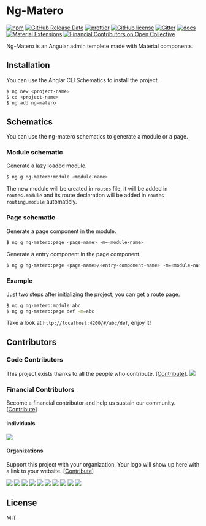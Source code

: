 # Ng-Matero

[![npm](https://img.shields.io/npm/v/ng-matero.svg)](https://www.npmjs.com/package/ng-matero)
[![GitHub Release Date](https://img.shields.io/github/release-date/ng-matero/ng-matero)](https://github.com/ng-matero/ng-matero/releases)
[![prettier](https://img.shields.io/badge/code_style-prettier-ff69b4.svg)](https://prettier.io/)
[![GitHub license](https://img.shields.io/github/license/mashape/apistatus.svg)](https://github.com/ng-matero/ng-matero/blob/master/LICENSE)
[![Gitter](https://img.shields.io/gitter/room/ng-matero/ng-matero.svg)](https://gitter.im/matero-io/ng-matero)
[![docs](https://img.shields.io/badge/docs-gitbook-blue)](https://nzbin.gitbook.io/ng-matero/)
[![Material Extensions](https://img.shields.io/badge/material-extensions-blue)](https://github.com/ng-matero/extensions#readme)
[![Financial Contributors on Open Collective](https://opencollective.com/ng-matero/all/badge.svg?label=financial+contributors)](https://opencollective.com/ng-matero)

Ng-Matero is an Angular admin templete made with Material components.

## Installation

You can use the Anglar CLI Schematics to install the project.

```bash
$ ng new <project-name>
$ cd <project-name>
$ ng add ng-matero
```

## Schematics

You can use the ng-matero schematics to generate a module or a page.

### Module schematic

Generate a lazy loaded module.

```bash
$ ng g ng-matero:module <module-name>
```

The new module will be created in `routes` file, it will be added in `routes.module` and its route declaration will be added in `routes-routing.module` automaticly.

### Page schematic

Generate a page component in the module.

```bash
$ ng g ng-matero:page <page-name> -m=<module-name>
```

Generate a entry component in the page component.

```bash
$ ng g ng-matero:page <page-name>/<entry-component-name> -m=<module-name> -e=true
```

### Example

Just two steps after initializing the project, you can get a route page.

```bash
$ ng g ng-matero:module abc
$ ng g ng-matero:page def -m=abc
```

Take a look at `http://localhost:4200/#/abc/def`, enjoy it!

## Contributors

### Code Contributors

This project exists thanks to all the people who contribute. [[Contribute](CONTRIBUTING.md)].
<a href="https://github.com/ng-matero/ng-matero/graphs/contributors"><img src="https://opencollective.com/ng-matero/contributors.svg?width=890&button=false" /></a>

### Financial Contributors

Become a financial contributor and help us sustain our community. [[Contribute](https://opencollective.com/ng-matero/contribute)]

#### Individuals

<a href="https://opencollective.com/ng-matero"><img src="https://opencollective.com/ng-matero/individuals.svg?width=890"></a>

#### Organizations

Support this project with your organization. Your logo will show up here with a link to your website. [[Contribute](https://opencollective.com/ng-matero/contribute)]

<a href="https://opencollective.com/ng-matero/organization/0/website"><img src="https://opencollective.com/ng-matero/organization/0/avatar.svg"></a>
<a href="https://opencollective.com/ng-matero/organization/1/website"><img src="https://opencollective.com/ng-matero/organization/1/avatar.svg"></a>
<a href="https://opencollective.com/ng-matero/organization/2/website"><img src="https://opencollective.com/ng-matero/organization/2/avatar.svg"></a>
<a href="https://opencollective.com/ng-matero/organization/3/website"><img src="https://opencollective.com/ng-matero/organization/3/avatar.svg"></a>
<a href="https://opencollective.com/ng-matero/organization/4/website"><img src="https://opencollective.com/ng-matero/organization/4/avatar.svg"></a>
<a href="https://opencollective.com/ng-matero/organization/5/website"><img src="https://opencollective.com/ng-matero/organization/5/avatar.svg"></a>
<a href="https://opencollective.com/ng-matero/organization/6/website"><img src="https://opencollective.com/ng-matero/organization/6/avatar.svg"></a>
<a href="https://opencollective.com/ng-matero/organization/7/website"><img src="https://opencollective.com/ng-matero/organization/7/avatar.svg"></a>
<a href="https://opencollective.com/ng-matero/organization/8/website"><img src="https://opencollective.com/ng-matero/organization/8/avatar.svg"></a>
<a href="https://opencollective.com/ng-matero/organization/9/website"><img src="https://opencollective.com/ng-matero/organization/9/avatar.svg"></a>

## License

MIT
